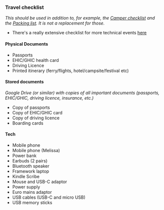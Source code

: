 ### Travel checklist
_This should be used in addition to, for example, the [Camper checklist](camper_checklist.md) and the [Packing list](packing_list.md). It is not a replacement for those._

- There's a really extensive checklist for more technical events [here](https://github.com/MacLemon/CongressChecklist)

#### Physical Documents


- Passports
- EHIC/GHIC health card
- Driving Licence 
- Printed itinerary (ferry/flights, hotel/campsite/festival etc)

#### Stored documents
_Google Drive (or similar) with copies of all important documents (passports, EHIC/GHIC, driving licence, insurance, etc.)_

- Copy of passports 
- Copy of EHIC/GHIC card
- Copy of driving licence
- Boarding cards

#### Tech

- Mobile phone
- Mobile phone (Melissa)
- Power bank
- Earbuds (2 pairs)
- Bluetooth speaker
- Framework laptop
- Kindle Scribe
- Mouse and USB-C adaptor
- Power supply
- Euro mains adaptor
- USB cables (USB-C and micro USB)
- USB memory sticks
